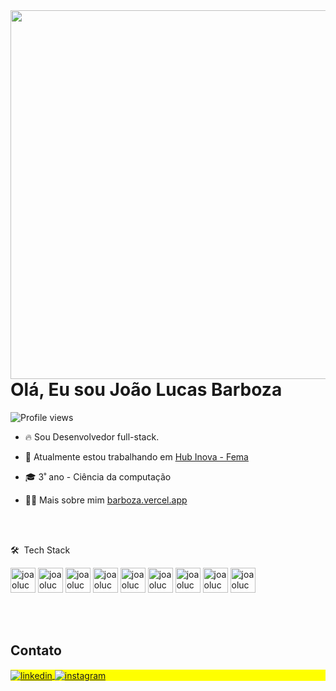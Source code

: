 <img align="right" height="590em" src="https://raw.githubusercontent.com/gist/joaolucasbarboza/efb5c956b27204d35e05294e87cf66ec/raw/225322214501b2ac349c2fc4c4dee2385c71737c/githubcard.svg"/>
<h1 align="left">Olá, Eu sou João Lucas Barboza</h1>
<p align="left"> <img src="https://komarev.com/ghpvc/?username=joaolucasbarboza&color=yellow" alt="Profile views" /> </p>

- 🔥 Sou Desenvolvedor full-stack.

- 🔭 Atualmente estou trabalhando em [Hub Inova - Fema](https://hub.fema.edu.br/)

- 🎓 3˚ ano - Ciência da computação

- 👨‍💻 Mais sobre mim [barboza.vercel.app](https://barboza.vercel.app)

<br><br>

🛠 &nbsp;Tech Stack

<p align="left">
<img width="40px" src="https://raw.githubusercontent.com/gist/joaolucasbarboza/797fe1d9ee89916b6edb2bbf236eaf3b/raw/7b12dff60d4bd21298863bcf21f9a850c8c38444/githubmysql.svg" alt="joaolucasbarboza"/>
<img width="40px" src="https://raw.githubusercontent.com/gist/joaolucasbarboza/10c9793da300895013c5533ac6a1b869/raw/a1e94993c4d45d0704591465a5ecbb3a427910ff/githubspring.svg" alt="joaolucasbarboza's stats"/>
<img width="40px" src="https://raw.githubusercontent.com/gist/joaolucasbarboza/fc9e975b2ce4c035aaad17769399c97f/raw/a3a6c1cdefd427ca8d14c2b9facf1d6d1fe24148/githubaws.svg" alt="joaolucasbarboza's stats"/>
<img width="40px" src="https://raw.githubusercontent.com/gist/joaolucasbarboza/5075c213800ffd4cb2a14b96018b4e76/raw/ef4564836c77edd0a3b76e7d7469a88741e12e7c/githubgit.svg" alt="joaolucasbarboza's stats"/>
<img width="40px" src="https://raw.githubusercontent.com/gist/joaolucasbarboza/c03a0d5049da4e5e9cf1dee1af93a9dd/raw/58206e772ca003fcdac871cfc27e8a397c035fe3/githubreact.svg" alt="joaolucasbarboza's stats"/>
<img width="40px" src="https://raw.githubusercontent.com/gist/joaolucasbarboza/ab42019374e1b942fd1599ac9771aca6/raw/713e9a3912980a96a2b00baafaad314b59c32d3c/githubjava.svg" alt="joaolucasbarboza's stats"/>
<img width="40px" src="https://raw.githubusercontent.com/gist/joaolucasbarboza/75fd306ba7c43d2fdff478246d7170b8/raw/e5c96e95bb7d02e251952623500bc33542add69e/githubts.svg" alt="joaolucasbarboza's stats"/>
<img width="40px" src="https://raw.githubusercontent.com/gist/joaolucasbarboza/c825a908d88529755644a3f7c84f1c84/raw/f0187909f710fd778d651557e1f23e3d4769bee8/githubfigma.svg" alt="joaolucasbarboza's stats"/>
<img width="40px" src="https://raw.githubusercontent.com/gist/joaolucasbarboza/1adeb744a5be365e7b658010c8f610b5/raw/e0ee9c534726177d42c7b453684d58df0626e800/githubmacos.svg" alt="joaolucasbarboza's stats"/>

</p>

<br><br>

## Contato

<p align="left" style="background:yellow">
<a href="https://www.linkedin.com/in/jo%C3%A3o-lucas-barboza-3ba6a9230/" target="_blank">
  <img align="center" src="https://img.shields.io/badge/-joaolucasbarboza-05122A?style=flat&logo=linkedin" alt="linkedin"/>
</a>
<a href="https://www.instagram.com/joaobarbozaaa/" target="_blank">
 <img align="center" src="https://img.shields.io/badge/-joaolucasbarboza-05122A?style=flat&logo=instagram" alt="instagram"/>
</a>
</p>

<!--

<img width="490em" src="https://github-readme-twitter-gazf.vercel.app/api?id=maykbrito&layout=wide&show_reply=off&show_retweet=off" />


**maykbrito/maykbrito** is a ✨ _special_ ✨ repository because its `README.md` (this file) appears on your GitHub profile.

Here are some ideas to get you started:

- 🔭 I’m currently working on ...
- 🌱 I’m currently learning ...
- 👯 I’m looking to collaborate on ...
- 🤔 I’m looking for help with ...
- 💬 Ask me about ...
- 📫 How to reach me: ...
- 😄 Pronouns: ...
- ⚡ Fun fact: ...
-->
